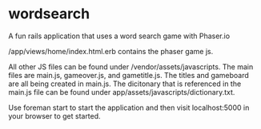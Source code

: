 # wordsearch

A fun rails application that uses a word search game with Phaser.io 

/app/views/home/index.html.erb contains the phaser game js.

All other JS files can be found under /vendor/assets/javascripts. The main files are main.js, gameover.js, and gametitle.js.  The titles and gameboard are all being created in main.js.  The dicitonary that is referenced in the main.js file can be found under app/assets/javascripts/dictionary.txt.

Use foreman start to start the application and then visit localhost:5000 in your browser to get started.  

